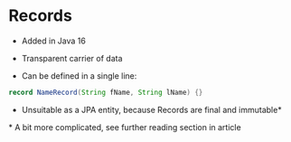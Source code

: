 # Records

* Added in Java 16

* Transparent carrier of data

* Can be defined in a single line: 

```java
record NameRecord(String fName, String lName) {}
```
* Unsuitable as a JPA entity, because Records are final and immutable*

\* A bit more complicated, see further reading section in article